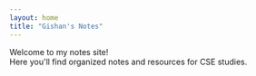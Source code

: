 ```yaml
---
layout: home
title: "Gishan's Notes"
---
```


Welcome to my notes site!  
Here you'll find organized notes and resources for CSE studies.

